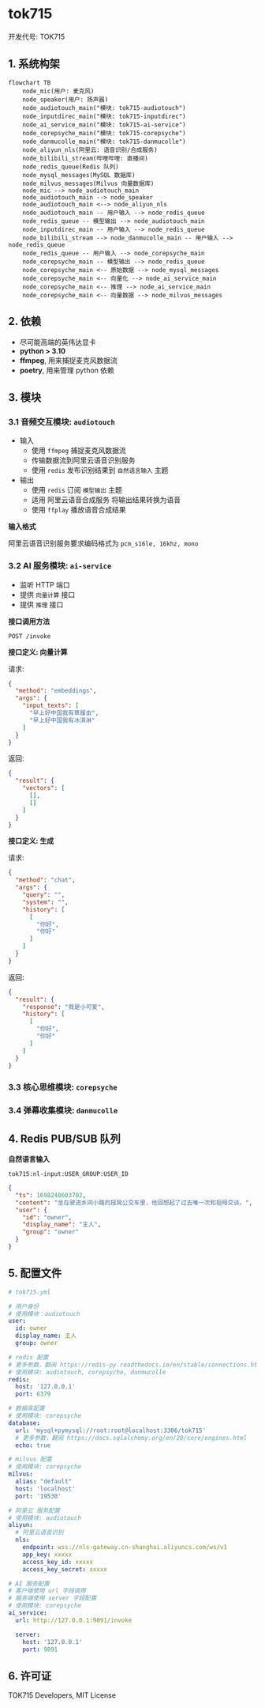 # tok715

开发代号: TOK715

## 1. 系统构架

```mermaid
flowchart TB
    node_mic(用户: 麦克风)
    node_speaker(用户: 扬声器)
    node_audiotouch_main("模块: tok715-audiotouch")
    node_inputdirec_main("模块: tok715-inputdirec")
    node_ai_service_main("模块: tok715-ai-service")
    node_corepsyche_main("模块: tok715-corepsyche")
    node_danmucolle_main("模块: tok715-danmucolle")
    node_aliyun_nls(阿里云: 语音识别/合成服务)
    node_bilibili_stream(哔哩哔哩: 直播间)
    node_redis_queue(Redis 队列)
    node_mysql_messages(MySQL 数据库)
    node_milvus_messages(Milvus 向量数据库)
    node_mic --> node_audiotouch_main
    node_audiotouch_main --> node_speaker
    node_audiotouch_main <--> node_aliyun_nls
    node_audiotouch_main -- 用户输入 --> node_redis_queue
    node_redis_queue -- 模型输出 --> node_audiotouch_main
    node_inputdirec_main -- 用户输入 --> node_redis_queue
    node_bilibili_stream --> node_danmucolle_main -- 用户输入 --> node_redis_queue
    node_redis_queue -- 用户输入 --> node_corepsyche_main
    node_corepsyche_main -- 模型输出 --> node_redis_queue
    node_corepsyche_main <-- 原始数据 --> node_mysql_messages
    node_corepsyche_main <-- 向量化 --> node_ai_service_main
    node_corepsyche_main <-- 推理 --> node_ai_service_main
    node_corepsyche_main <-- 向量数据 --> node_milvus_messages
```

## 2. 依赖

* 尽可能高端的英伟达显卡
* **python > 3.10**
* **ffmpeg**, 用来捕捉麦克风数据流
* **poetry**, 用来管理 python 依赖

## 3. 模块

### 3.1 音频交互模块: `audiotouch`

* 输入
    * 使用 `ffmpeg` 捕捉麦克风数据流
    * 传输数据流到阿里云语音识别服务
    * 使用 `redis` 发布识别结果到 `自然语言输入` 主题
* 输出
    * 使用 `redis` 订阅 `模型输出` 主题
    * 适用 阿里云语音合成服务 将输出结果转换为语音
    * 使用 `ffplay` 播放语音合成结果

**输入格式**

阿里云语音识别服务要求编码格式为 `pcm_s16le, 16khz, mono`

### 3.2 AI 服务模块: `ai-service`

* 监听 HTTP 端口
* 提供 `向量计算` 接口
* 提供 `推理` 接口

**接口调用方法**

```
POST /invoke
```

**接口定义: 向量计算**

请求:

```json
{
  "method": "embeddings",
  "args": {
    "input_texts": [
      "早上好中国我有草履虫",
      "早上好中国我有冰淇淋"
    ]
  }
}
```

返回:

```json
{
  "result": {
    "vectors": [
      [],
      []
    ]
  }
}
```

**接口定义: 生成**

请求:

```json
{
  "method": "chat",
  "args": {
    "query": "",
    "system": "",
    "history": [
      [
        "你好",
        "你好"
      ]
    ]
  }
}
```

返回:

```json
{
  "result": {
    "response": "我是小可爱",
    "history": [
      [
        "你好",
        "你好"
      ]
    ]
  }
}
```

### 3.3 核心思维模块: `corepsyche`

### 3.4 弹幕收集模块: `danmucolle`

## 4. Redis PUB/SUB 队列

**自然语言输入**

`tok715:nl-input:USER_GROUP:USER_ID`

```json
{
  "ts": 1698240603702,
  "content": "坐在驶进乡间小路的摇晃公交车里，他回想起了过去唯一次和祖母交谈。",
  "user": {
    "id": "owner",
    "display_name": "主人",
    "group": "owner"
  }
}
```

## 5. 配置文件

```yaml
# tok715.yml

# 用户身份
# 使用模块：audiotouch
user:
  id: owner
  display_name: 主人
  group: owner

# redis 配置
# 更多参数，翻阅 https://redis-py.readthedocs.io/en/stable/connections.html
# 使用模块: audiotouch, corepsyche, danmucolle
redis:
  host: '127.0.0.1'
  port: 6379

# 数据库配置
# 使用模块: corepsyche
database:
  url: 'mysql+pymysql://root:root@localhost:3306/tok715'
  # 更多参数，翻阅 https://docs.sqlalchemy.org/en/20/core/engines.html
  echo: true

# milvus 配置
# 使用模块: corepsyche
milvus:
  alias: "default"
  host: 'localhost'
  port: '19530'

# 阿里云 服务配置
# 使用模块: audiotouch
aliyun:
  # 阿里云语音识别
  nls:
    endpoint: wss://nls-gateway.cn-shanghai.aliyuncs.com/ws/v1
    app_key: xxxxx
    access_key_id: xxxxx
    access_key_secret: xxxxx

# AI 服务配置
# 客户端使用 url 字段调用
# 服务端使用 server 字段配置
# 使用模块: corepsyche
ai_service:
  url: http://127.0.0.1:9891/invoke

  server:
    host: '127.0.0.1'
    port: 9891
```

## 6. 许可证

TOK715 Developers, MIT License
